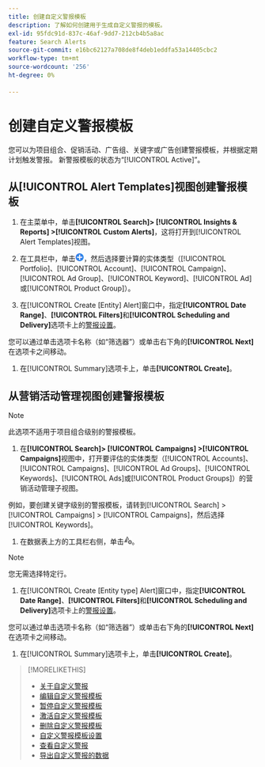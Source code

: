 ```yaml
---
title: 创建自定义警报模板
description: 了解如何创建用于生成自定义警报的模板。
exl-id: 95fdc91d-837c-46af-9dd7-212cb4b5a8ac
feature: Search Alerts
source-git-commit: e16bc62127a708de8f4deb1eddfa53a14405cbc2
workflow-type: tm+mt
source-wordcount: '256'
ht-degree: 0%

---
```


# 创建自定义警报模板

您可以为项目组合、促销活动、广告组、关键字或广告创建警报模板，并根据定期计划触发警报。 新警报模板的状态为“[!UICONTROL Active]”。

## 从[!UICONTROL Alert Templates]视图创建警报模板

1. 在主菜单中，单击&#x200B;**[!UICONTROL Search]> [!UICONTROL Insights & Reports] >[!UICONTROL Custom Alerts]**，这将打开到[!UICONTROL Alert Templates]视图。

1. 在工具栏中，单击![创建](/help/search-social-commerce/assets/add.png "创建")，然后选择要计算的实体类型（[!UICONTROL Portfolio]、[!UICONTROL Account]、[!UICONTROL Campaign]、[!UICONTROL Ad Group]、[!UICONTROL Keyword]、[!UICONTROL Ad]或[!UICONTROL Product Group]）。

1. 在[!UICONTROL Create \[Entity\] Alert]窗口中，指定&#x200B;**[!UICONTROL Date Range]**、**[!UICONTROL Filters]**&#x200B;和&#x200B;**[!UICONTROL Scheduling and Delivery]**&#x200B;选项卡上的[警报设置](alert-template-settings.md)。

您可以通过单击选项卡名称（如“筛选器”）或单击右下角的&#x200B;**[!UICONTROL Next]**&#x200B;在选项卡之间移动。

1. 在[!UICONTROL Summary]选项卡上，单击&#x200B;**[!UICONTROL Create]**。

## 从营销活动管理视图创建警报模板

>[!NOTE]
>
>此选项不适用于项目组合级别的警报模板。

1. 在&#x200B;**[!UICONTROL Search]> [!UICONTROL Campaigns] >[!UICONTROL Campaigns]**&#x200B;视图中，打开要评估的实体类型（[!UICONTROL Accounts]、[!UICONTROL Campaigns]、[!UICONTROL Ad Groups]、[!UICONTROL Keywords]、[!UICONTROL Ads]或[!UICONTROL Product Groups]）的营销活动管理子视图。

例如，要创建关键字级别的警报模板，请转到[!UICONTROL Search] > [!UICONTROL Campaigns] > [!UICONTROL Campaigns]，然后选择[!UICONTROL Keywords]。

1. 在数据表上方的工具栏右侧，单击![创建警报](/help/search-social-commerce/assets/add-alert.png "创建警报")。

>[!NOTE]
>
>您无需选择特定行。

1. 在[!UICONTROL Create \[Entity type\] Alert]窗口中，指定&#x200B;**[!UICONTROL Date Range]**、**[!UICONTROL Filters]**&#x200B;和&#x200B;**[!UICONTROL Scheduling and Delivery]**&#x200B;选项卡上的[警报设置](alert-template-settings.md)。

您可以通过单击选项卡名称（如“筛选器”）或单击右下角的&#x200B;**[!UICONTROL Next]**&#x200B;在选项卡之间移动。

1. 在[!UICONTROL Summary]选项卡上，单击&#x200B;**[!UICONTROL Create]**。

>[!MORELIKETHIS]
>
>* [关于自定义警报](alert-about.md)
>* [编辑自定义警报模板](alert-template-edit.md)
>* [暂停自定义警报模板](alert-template-pause.md)
>* [激活自定义警报模板](alert-template-activate.md)
>* [删除自定义警报模板](alert-template-delete.md)
>* [自定义警报模板设置](alert-template-settings.md)
>* [查看自定义警报](alert-view.md)
>* [导出自定义警报的数据](alert-export-data.md)
